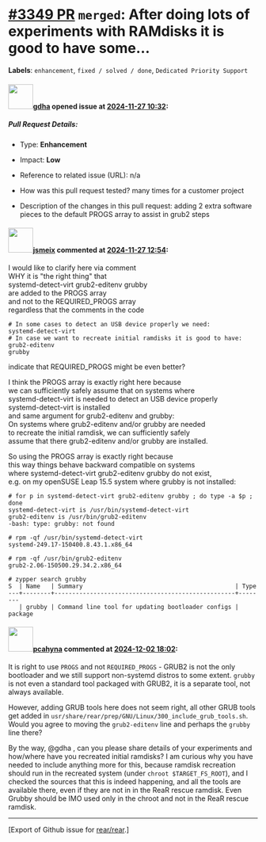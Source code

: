 [\#3349 PR](https://github.com/rear/rear/pull/3349) `merged`: After doing lots of experiments with RAMdisks it is good to have some…
====================================================================================================================================

**Labels**: `enhancement`, `fixed / solved / done`,
`Dedicated Priority Support`

#### <img src="https://avatars.githubusercontent.com/u/888633?u=cdaeb31efcc0048d3619651aa18dd4b76e636b21&v=4" width="50">[gdha](https://github.com/gdha) opened issue at [2024-11-27 10:32](https://github.com/rear/rear/pull/3349):

##### Pull Request Details:

-   Type: **Enhancement**

-   Impact: **Low**

-   Reference to related issue (URL): n/a

-   How was this pull request tested? many times for a customer project

-   Description of the changes in this pull request: adding 2 extra
    software pieces to the default PROGS array to assist in grub2 steps

#### <img src="https://avatars.githubusercontent.com/u/1788608?u=925fc54e2ce01551392622446ece427f51e2f0ce&v=4" width="50">[jsmeix](https://github.com/jsmeix) commented at [2024-11-27 12:54](https://github.com/rear/rear/pull/3349#issuecomment-2503808679):

I would like to clarify here via comment  
WHY it is "the right thing" that  
systemd-detect-virt grub2-editenv grubby  
are added to the PROGS array  
and not to the REQUIRED\_PROGS array  
regardless that the comments in the code

    # In some cases to detect an USB device properly we need:
    systemd-detect-virt
    # In case we want to recreate initial ramdisks it is good to have:
    grub2-editenv
    grubby

indicate that REQUIRED\_PROGS might be even better?

I think the PROGS array is exactly right here because  
we can sufficiently safely assume that on systems where  
systemd-detect-virt is needed to detect an USB device properly  
systemd-detect-virt is installed  
and same argument for grub2-editenv and grubby:  
On systems where grub2-editenv and/or grubby are needed  
to recreate the initial ramdisk, we can sufficiently safely  
assume that there grub2-editenv and/or grubby are installed.

So using the PROGS array is exactly right because  
this way things behave backward compatible on systems  
where systemd-detect-virt grub2-editenv grubby do not exist,  
e.g. on my openSUSE Leap 15.5 system where grubby is not installed:

    # for p in systemd-detect-virt grub2-editenv grubby ; do type -a $p ; done
    systemd-detect-virt is /usr/bin/systemd-detect-virt
    grub2-editenv is /usr/bin/grub2-editenv
    -bash: type: grubby: not found

    # rpm -qf /usr/bin/systemd-detect-virt
    systemd-249.17-150400.8.43.1.x86_64

    # rpm -qf /usr/bin/grub2-editenv
    grub2-2.06-150500.29.34.2.x86_64

    # zypper search grubby
    S  | Name   | Summary                                           | Type
    ---+--------+---------------------------------------------------+--------
       | grubby | Command line tool for updating bootloader configs | package

#### <img src="https://avatars.githubusercontent.com/u/26300485?u=9105d243bc9f7ade463a3e52e8dd13fa67837158&v=4" width="50">[pcahyna](https://github.com/pcahyna) commented at [2024-12-02 18:02](https://github.com/rear/rear/pull/3349#issuecomment-2512306781):

It is right to use `PROGS` and not `REQUIRED_PROGS` - GRUB2 is not the
only bootloader and we still support non-systemd distros to some extent.
`grubby` is not even a standard tool packaged with GRUB2, it is a
separate tool, not always available.

However, adding GRUB tools here does not seem right, all other GRUB
tools get added in
`usr/share/rear/prep/GNU/Linux/300_include_grub_tools.sh`. Would you
agree to moving the `grub2-editenv` line and perhaps the `grubby` line
there?

By the way, @gdha , can you please share details of your experiments and
how/where have you recreated initial ramdisks? I am curious why you have
needed to include anything more for this, because ramdisk recreation
should run in the recreated system (under `chroot $TARGET_FS_ROOT`), and
I checked the sources that this is indeed happening, and all the tools
are available there, even if they are not in in the ReaR rescue ramdisk.
Even Grubby should be IMO used only in the chroot and not in the ReaR
rescue ramdisk.

------------------------------------------------------------------------

\[Export of Github issue for
[rear/rear](https://github.com/rear/rear).\]
